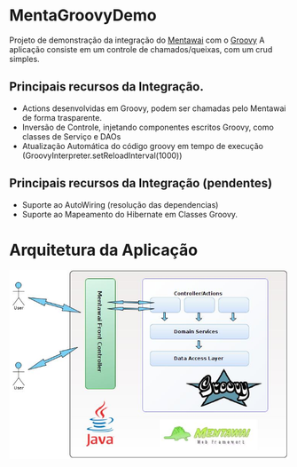 MentaGroovyDemo
==========================

Projeto de demonstração da integração do [Mentawai](http://www.mentaframework.org/) com o [Groovy](http://groovy.codehaus.org/)
A aplicação consiste em um controle de chamados/queixas, com um crud simples.


Principais recursos da Integração.
---
- Actions desenvolvidas em Groovy, podem ser chamadas pelo Mentawai de forma trasparente.
- Inversão de Controle, injetando componentes escritos Groovy, como classes de Serviço e DAOs
- Atualização Automática do código groovy em tempo de execução (GroovyInterpreter.setReloadInterval(1000))


Principais recursos da Integração (pendentes)
---
- Suporte ao AutoWiring (resolução das dependencias)
- Suporte ao Mapeamento do Hibernate em Classes Groovy.


# Arquitetura da Aplicação
![Arquitetura](https://github.com/mentawai/MentaGroovyDemo/raw/master/artefatos/Arquitetura.jpg)